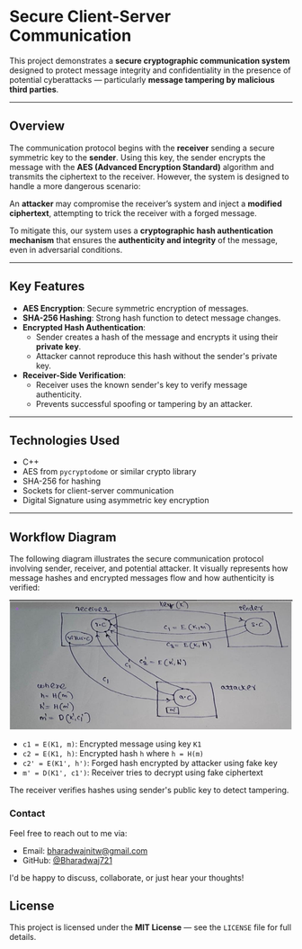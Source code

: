 # Secure Client-Server Communication

This project demonstrates a **secure cryptographic communication system** designed to protect message integrity and confidentiality in the presence of potential cyberattacks — particularly **message tampering by malicious third parties**.

---

## Overview

The communication protocol begins with the **receiver** sending a secure symmetric key to the **sender**. Using this key, the sender encrypts the message with the **AES (Advanced Encryption Standard)** algorithm and transmits the ciphertext to the receiver. However, the system is designed to handle a more dangerous scenario:  

An **attacker** may compromise the receiver’s system and inject a **modified ciphertext**, attempting to trick the receiver with a forged message.

To mitigate this, our system uses a **cryptographic hash authentication mechanism** that ensures the **authenticity and integrity** of the message, even in adversarial conditions.

---

## Key Features

- **AES Encryption**: Secure symmetric encryption of messages.
- **SHA-256 Hashing**: Strong hash function to detect message changes.
- **Encrypted Hash Authentication**:
  - Sender creates a hash of the message and encrypts it using their **private key**.
  - Attacker cannot reproduce this hash without the sender's private key.
- **Receiver-Side Verification**:
  - Receiver uses the known sender's key to verify message authenticity.
  - Prevents successful spoofing or tampering by an attacker.

---

## Technologies Used

- C++
- AES from `pycryptodome` or similar crypto library
- SHA-256 for hashing
- Sockets for client-server communication
- Digital Signature using asymmetric key encryption

---

## Workflow Diagram 

The following diagram illustrates the secure communication protocol involving sender, receiver, and potential attacker. It visually represents how message hashes and encrypted messages flow and how authenticity is verified:

![Communication Diagram](images/diagram.png)

- `c1 = E(K1, m)`: Encrypted message using key `K1`
- `c2 = E(K1, h)`: Encrypted hash `h` where `h = H(m)`
- `c2' = E(K1', h')`: Forged hash encrypted by attacker using fake key
- `m' = D(K1', c1')`: Receiver tries to decrypt using fake ciphertext

The receiver verifies hashes using sender's public key to detect tampering.

### Contact

Feel free to reach out to me via:

- Email: bharadwajnitw@gmail.com  
- GitHub: [@Bharadwaj721](https://github.com/Bharadwaj721)

I'd be happy to discuss, collaborate, or just hear your thoughts!

## License

This project is licensed under the **MIT License** — see the `LICENSE` file for full details.
